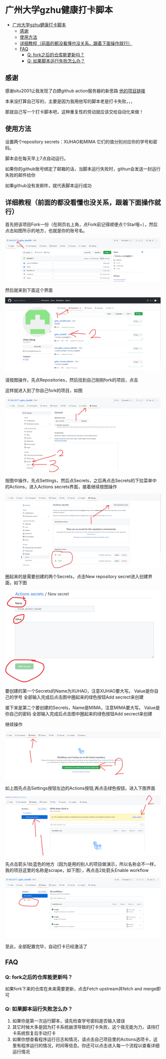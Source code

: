 # 广州大学gzhu健康打卡脚本

<!-- @import "[TOC]" {cmd="toc" depthFrom=1 depthTo=6 orderedList=false} -->

<!-- code_chunk_output -->

- [广州大学gzhu健康打卡脚本](#广州大学gzhu健康打卡脚本)
  - [感谢](#感谢)
  - [使用方法](#使用方法)
  - [详细教程（前面的都没看懂也没关系，跟着下面操作就行）](#详细教程前面的都没看懂也没关系跟着下面操作就行)
  - [FAQ](#faq)
    - [Q: fork之后的仓库能更新吗？](#q-fork之后的仓库能更新吗)
    - [Q: 如果脚本运行失败怎么办？](#q-如果脚本运行失败怎么办)

<!-- /code_chunk_output -->

## 感谢

感谢situ2001让我发现了白嫖github action服务器的新思路
[他的项目链接](https://github.com/situ2001/gzhu_no_clock_in)

本来没打算自己写的，主要是因为我用他写的脚本老是打卡失败，，，

那就自己写一个打卡脚本吧，这种重复性的劳动就应该交给自动化来做！

## 使用方法

设置两个repository secrets：XUHAO和MIMA
它们的值分别对应你的学号和密码。

脚本会在每天早上7点自动运行。

如果你的github账号绑定了邮箱的话，当脚本运行失败时，githun会发送一封运行失败的邮件给你

如果github没有发邮件，就代表脚本运行成功

## 详细教程（前面的都没看懂也没关系，跟着下面操作就行）

首先把该项目Fork一份（在网页右上角，点Fork前记得顺便点个Star哦~），然后点击如图所示的地方，也就是你的账号名。

![1](/assets/1.png)

然后就来到下面这个界面

![2](/assets/2.png)

请按图操作，先点Repositories，然后找到自己刚刚fork的项目，点击

这样就进入到了你自己fork的项目，如图

![3](/assets/3.png)

按图中操作，先点Settings，然后点Secrets，之后再点击Secrets的下拉菜单中的Actions，进入Actions secrets界面，接着继续按图操作

![4](/assets/4.png)

圈起来的是需要创建的两个Secrets，点击New repository secret进入创建界面，如下图

![5](/assets/5.png)

要创建的第一个Secrets的Name为XUHAO，注意XUHAO要大写。
Value是你自己的学号
全部输入完成后点击图中圈起来的绿色按钮Add secrect来创建

接下来是第二个要创建的Secrets，Name是MIMA，注意MIMA要大写。
Value是你自己的密码
全部输入完成后点击图中圈起来的绿色按钮Add secrect来创建

继续操作

![6](/assets/6.png)

如上图先点击Settings按钮左边的Actions按钮,再点击绿色按钮，进入下图界面

![7](/assets/7.png)

先点击箭头1处蓝色的地方（因为是用的别人的项目做演示，所以名称会不一样，我的项目这里的名称是scrape，如下图），再点击2处箭头Enable workflow

![8](/assets/8.png)

至此，全部配置完毕，自动打卡已经激活了

## FAQ

### Q: fork之后的仓库能更新吗？

如果fork下来的仓库在未来需要更新，点击Fetch upstream并fetch and merge即可

### Q: 如果脚本运行失败怎么办？

1. 如果你是第一次运行脚本，请先检查学号密码是否输入错误
2. 其它时候大多是因为打卡系统崩溃导致的打卡失败，这个我无能为力，请待打卡系统恢复后手动打卡
3. 如果你想查看程序运行日志和情况，请点击自己项目里的Actions选项卡，这里有程序运行的情况，时间等信息。你还可以点击进入每一个流程以查看详细运行情况
